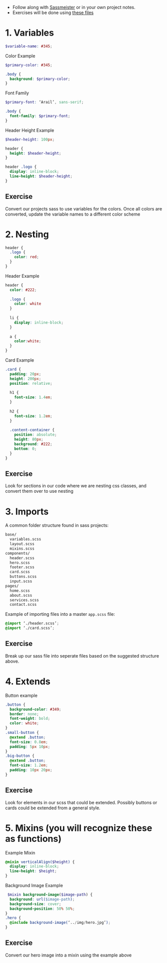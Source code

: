 - Follow along with [Sassmeister](https://www.sassmeister.com/) or in your own project notes.
- Exercises will be done using [these files](/resources/sassstartercode.zip)

# 1. Variables

```scss
$variable-name: #345;
```

Color Example
```scss
$primary-color: #345;

.body {
  background: $primary-color;
}
```

Font Family
```scss
$primary-font: ‘Arail’, sans-serif;

.body {
  font-family: $primary-font;
}
```

Header Height Example
```scss
$header-height: 100px;

header {
  height: $header-height;
}

header .logo {
  display: inline-block;
  line-height: $header-height;
}
```

## Exercise
Convert our projects sass to use variables for the colors. Once all colors are converted, update the variable names to a different color scheme

# 2. Nesting
```scss
header {
  .logo {
    color: red; 
  }
}
```

Header Example
```scss
header {
  color: #222;
  
  .logo {
    color: white
  }
  
  li {
    display: inline-block;
  }
  
  a {
    color:white;
  }
}
```

Card Example
```scss
.card {
  padding: 20px;
  height: 200px;
  position: relative;
  
  h1 {
    font-size: 1.4em;
  }
  
  h2 {
    font-size: 1.2em;
  }
  
  .content-container {
    position: absolute;
    height: 80px;
    background: #222;
    bottom: 0;
  } 
}
```

## Exercise
Look for sections in our code where we are nesting css classes, and convert them over to use nesting

# 3. Imports
A common folder structure found in sass projects:
```bash
base/
  variables.scss 
  layout.scss 
  mixins.scss
components/
  header.scss 
  hero.scss 
  footer.scss 
  card.scss 
  buttons.scss 
  input.scss
pages/
  home.scss 
  about.scss 
  services.scss 
  contact.scss
```

Example of importing files into a master `app.scss` file:
```scss
@import ‘./header.scss’;
@import ‘./card.scss’;
```

## Exercise
Break up our sass file into seperate files based on the suggested structure above.


# 4. Extends
Button example
```scss
.button {
  background-color: #349;
  border: none;
  font-weight: bold;
  color: white;
}
.small-button {
  @extend .button;
  font-size: 0.8em;
  padding: 5px 10px;
}
.big-button {
  @extend .button;
  font-size: 1.2em;
  padding: 10px 20px;
}
```

## Exercise
Look for elements in our scss that could be extended. Possibly buttons or cards could be extended from a general style.

# 5. Mixins (you will recognize these as functions)
Example Mixin
```scss
@mixin verticalAlign($height) {
  display: inline-block;
  line-height: $height;
}
```

Background Image Example
```scss
 $mixin background-image($image-path) {
  background: url($image-path);
  background-size: cover;
  background-position: 50% 50%;
}
.hero {
  @include background-image(‘../img/hero.jpg’);
}
```

## Exercise
Convert our hero image into a mixin using the example above

